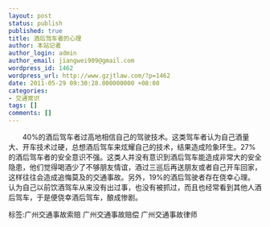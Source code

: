 ```yaml
---
layout: post
status: publish
published: true
title: 酒后驾车者的心理
author: 本站记者
author_login: admin
author_email: jiangwei909@gmail.com
wordpress_id: 1462
wordpress_url: http://www.gzjtlaw.com/?p=1462
date: 2011-05-29 09:30:28.000000000 +08:00
categories:
- 交通常识
tags: []
comments: []
---
```

　　40%的酒后驾车者过高地相信自己的驾驶技术。这类驾车者认为自己酒量大、开车技术过硬，总想酒后驾车来炫耀自己的技术，结果造成险象环生。27%的酒后驾车者的安全意识不强。这类人并没有意识到酒后驾车能造成非常大的安全隐患，他们觉得喝酒少了不够朋友情谊，酒过三巡后再送朋友或者自己开车回家，这样往往会造成追悔莫及的交通事故。另外，19%的酒后驾驶者存在侥幸心理。认为自己以前饮酒驾车从来没有出过事，也没有被抓过，而且也经常看到其他人酒后驾车，于是便侥幸酒后驾车，酿成惨剧。标签:广州交通事故索赔 广州交通事故赔偿 广州交通事故律师
